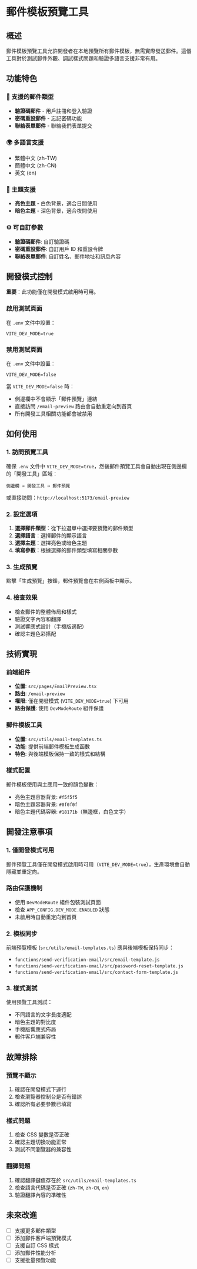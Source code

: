 # 郵件模板預覽工具

## 概述

郵件模板預覽工具允許開發者在本地預覽所有郵件模板，無需實際發送郵件。這個工具對於測試郵件外觀、調試樣式問題和驗證多語言支援非常有用。

## 功能特色

### 📧 支援的郵件類型
- **驗證碼郵件** - 用戶註冊和登入驗證
- **密碼重設郵件** - 忘記密碼功能
- **聯絡表單郵件** - 聯絡我們表單提交

### 🌍 多語言支援
- 繁體中文 (zh-TW)
- 簡體中文 (zh-CN)
- 英文 (en)

### 🎨 主題支援
- **亮色主題** - 白色背景，適合日間使用
- **暗色主題** - 深色背景，適合夜間使用

### ⚙️ 可自訂參數
- **驗證碼郵件**: 自訂驗證碼
- **密碼重設郵件**: 自訂用戶 ID 和重設令牌
- **聯絡表單郵件**: 自訂姓名、郵件地址和訊息內容

## 開發模式控制

**重要**：此功能僅在開發模式啟用時可用。

### 啟用測試頁面

在 `.env` 文件中設置：
```env
VITE_DEV_MODE=true
```

### 禁用測試頁面

在 `.env` 文件中設置：
```env
VITE_DEV_MODE=false
```

當 `VITE_DEV_MODE=false` 時：
- 側邊欄中不會顯示「郵件預覽」連結
- 直接訪問 `/email-preview` 路由會自動重定向到首頁
- 所有開發工具相關功能都會被禁用

## 如何使用

### 1. 訪問預覽工具

確保 `.env` 文件中 `VITE_DEV_MODE=true`，然後郵件預覽工具會自動出現在側邊欄的「開發工具」區域：

```
側邊欄 → 開發工具 → 郵件預覽
```

或直接訪問：`http://localhost:5173/email-preview`

### 2. 設定選項

1. **選擇郵件類型**：從下拉選單中選擇要預覽的郵件類型
2. **選擇語言**：選擇郵件的顯示語言
3. **選擇主題**：選擇亮色或暗色主題
4. **填寫參數**：根據選擇的郵件類型填寫相關參數

### 3. 生成預覽

點擊「生成預覽」按鈕，郵件預覽會在右側面板中顯示。

### 4. 檢查效果

- 檢查郵件的整體佈局和樣式
- 驗證文字內容和翻譯
- 測試響應式設計（手機版適配）
- 確認主題色彩搭配

## 技術實現

### 前端組件
- **位置**: `src/pages/EmailPreview.tsx`
- **路由**: `/email-preview`
- **權限**: 僅在開發模式 (`VITE_DEV_MODE=true`) 下可用
- **路由保護**: 使用 `DevModeRoute` 組件保護

### 郵件模板工具
- **位置**: `src/utils/email-templates.ts`
- **功能**: 提供前端郵件模板生成函數
- **特色**: 與後端模板保持一致的樣式和結構

### 樣式配置
郵件模板使用與主應用一致的顏色變數：
- 亮色主題容器背景: `#f5f5f5`
- 暗色主題容器背景: `#0f0f0f`
- 暗色主題代碼容器: `#18171b`（無邊框，白色文字）

## 開發注意事項

### 1. 僅開發模式可用
郵件預覽工具僅在開發模式啟用時可用（`VITE_DEV_MODE=true`），生產環境會自動隱藏並重定向。

### 路由保護機制
- 使用 `DevModeRoute` 組件包裝測試頁面
- 檢查 `APP_CONFIG.DEV_MODE.ENABLED` 狀態
- 未啟用時自動重定向到首頁

### 2. 模板同步
前端預覽模板 (`src/utils/email-templates.ts`) 應與後端模板保持同步：
- `functions/send-verification-email/src/email-template.js`
- `functions/send-verification-email/src/password-reset-template.js`
- `functions/send-verification-email/src/contact-form-template.js`

### 3. 樣式測試
使用預覽工具測試：
- 不同語言的文字長度適配
- 暗色主題的對比度
- 手機版響應式佈局
- 郵件客戶端兼容性

## 故障排除

### 預覽不顯示
1. 確認在開發模式下運行
2. 檢查瀏覽器控制台是否有錯誤
3. 確認所有必要參數已填寫

### 樣式問題
1. 檢查 CSS 變數是否正確
2. 確認主題切換功能正常
3. 測試不同瀏覽器的兼容性

### 翻譯問題
1. 確認翻譯鍵值存在於 `src/utils/email-templates.ts`
2. 檢查語言代碼是否正確 (`zh-TW`, `zh-CN`, `en`)
3. 驗證翻譯內容的準確性

## 未來改進

- [ ] 支援更多郵件類型
- [ ] 添加郵件客戶端預覽模式
- [ ] 支援自訂 CSS 樣式
- [ ] 添加郵件性能分析
- [ ] 支援批量預覽功能 